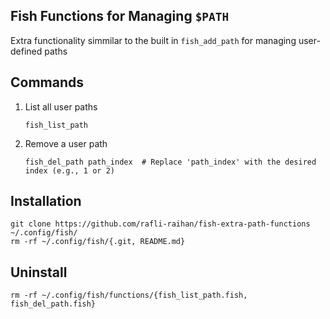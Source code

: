 ## Fish Functions for Managing `$PATH`
Extra functionality simmilar to the built in `fish_add_path`
for managing user-defined paths

## Commands
1. List all user paths
   ```shell
   fish_list_path
   ```
3. Remove a user path
   ```shell
   fish_del_path path_index  # Replace 'path_index' with the desired index (e.g., 1 or 2)
   ```

## Installation
```shell
git clone https://github.com/rafli-raihan/fish-extra-path-functions ~/.config/fish/
rm -rf ~/.config/fish/{.git, README.md}
```

## Uninstall
```shell
rm -rf ~/.config/fish/functions/{fish_list_path.fish, fish_del_path.fish}
```
